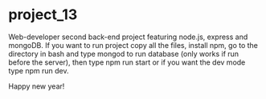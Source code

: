 # project_13

Web-developer second back-end project featuring node.js, express and mongoDB. If you want to run project copy all the files, install npm, go to the directory in bash and type mongod to run database (only works if run before the server), then type npm run start or if you want the dev mode type npm run dev.

Happy new year!
